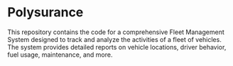 # Polysurance
This repository contains the code for a comprehensive Fleet Management System designed to track and analyze the activities of a fleet of vehicles. The system provides detailed reports on vehicle locations, driver behavior, fuel usage, maintenance, and more.
